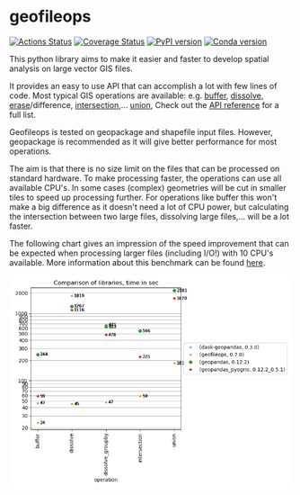 # geofileops 

[![Actions Status](https://github.com/geofileops/geofileops/actions/workflows/tests.yml/badge.svg?branch=main)](https://github.com/geofileops/geofileops/actions/workflows/tests.yml?query=workflow%3ATests) 
[![Coverage Status](https://codecov.io/gh/geofileops/geofileops/branch/main/graph/badge.svg)](https://codecov.io/gh/geofileops/geofileops)
[![PyPI version](https://img.shields.io/pypi/v/geofileops.svg)](https://pypi.org/project/geofileops)
[![Conda version](https://anaconda.org/conda-forge/geofileops/badges/version.svg)](https://anaconda.org/conda-forge/geofileops)

This python library aims to make it easier and faster to develop spatial analysis on
large vector GIS files.

It provides an easy to use API that can accomplish a lot with few lines of code. Most
typical GIS operations are available: e.g. 
[buffer](https://geofileops.readthedocs.io/en/stable/api/geofileops.apply.html#geofileops.buffer), 
[dissolve](https://geofileops.readthedocs.io/en/stable/api/geofileops.apply.html#geofileops.dissolve),
[erase](https://geofileops.readthedocs.io/en/stable/api/geofileops.apply.html#geofileops.erase)/difference, 
[intersection](https://geofileops.readthedocs.io/en/stable/api/geofileops.apply.html#geofileops.intersection),...
[union](https://geofileops.readthedocs.io/en/stable/api/geofileops.apply.html#geofileops.union),
Check out the [API reference](https://geofileops.readthedocs.io/en/stable/reference.html)
for a full list.

Geofileops is tested on geopackage and shapefile input files. However, geopackage
is recommended as it will give better performance for most operations.

The aim is that there is no size limit on the files that can be processed on standard
hardware. To make processing faster, the operations can use all available CPU's. In
some cases (complex) geometries will be cut in smaller tiles to speed up processing
further. For operations like buffer this won't make a big difference as it doesn't need
a lot of CPU power, but calculating the intersection between two large files, dissolving
large files,... will be a lot faster.

The following chart gives an impression of the speed improvement that can be expected
when processing larger files (including I/O!) with 10 CPU's available. More information
about this benchmark can be found [here](https://github.com/geofileops/geobenchmark).

![Geo benchmark](https://github.com/geofileops/geobenchmark/blob/main/results_vector_ops/GeoBenchmark.png)
